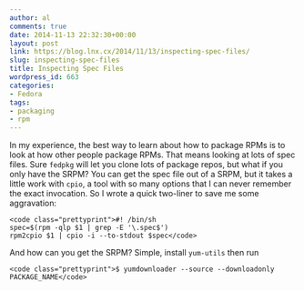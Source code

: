 ```yaml
---
author: al
comments: true
date: 2014-11-13 22:32:30+00:00
layout: post
link: https://blog.lnx.cx/2014/11/13/inspecting-spec-files/
slug: inspecting-spec-files
title: Inspecting Spec Files
wordpress_id: 663
categories:
- Fedora
tags:
- packaging
- rpm
---
```


In my experience, the best way to learn about how to package RPMs is to look at how other people package RPMs.  That means looking at lots of spec files.  Sure `fedpkg` will let you clone lots of package repos, but what if you only have the SRPM?  You can get the spec file out of a SRPM, but it takes a little work with `cpio`, a tool with so many options that I can never remember the exact invocation.  So I wrote a quick two-liner to save me some aggravation:

    
    <code class="prettyprint">#! /bin/sh
    spec=$(rpm -qlp $1 | grep -E '\.spec$')
    rpm2cpio $1 | cpio -i --to-stdout $spec</code>



And how can you get the SRPM?  Simple, install `yum-utils` then run

    
    <code class="prettyprint">$ yumdownloader --source --downloadonly PACKAGE_NAME</code>
